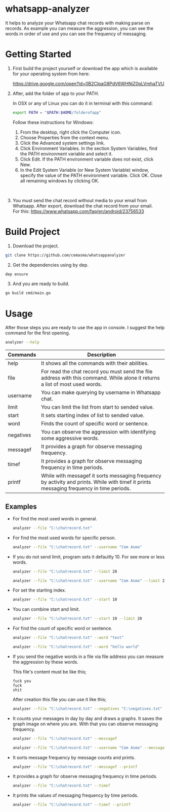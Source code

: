 # whatsapp-analyzer

It helps to analyze your Whatsapp chat records with making parse on records. As example you can measure the aggression, you can see the words in order of use and you can see the frequency of messaging.


# Getting Started

1. First build the project yourself or download the app which is available for your operating system from here:

    https://drive.google.com/open?id=0B2ClpaG8PdV6WHNjZ0pLVmhaTVU

2. After, add the folder of app to your PATH.

    In OSX or any of Linux you can do it in terminal with this command:
    ```sh
    export PATH = "$PATH:$HOME/folderofapp"
    ```

    Follow these instructions for Windows:
    1. From the desktop, right click the Computer icon.
    2. Choose Properties from the context menu.
    3. Click the Advanced system settings link.
    4. Click Environment Variables. In the section System Variables, find the PATH environment variable and select it.
    5. Click Edit. If the PATH environment variable does not exist, click New.
    6. In the Edit System Variable (or New System Variable) window, specify the value of the PATH environment variable. Click OK. Close all remaining windows by clicking OK.

<br>

3. You must send the chat record without media to your email from Whatsapp. After export, download the chat record from your email.
<br>For this: https://www.whatsapp.com/faq/en/android/23756533

# Build Project
1. Download the project. 
```sh 
git clone https://github.com/cemasma/whatsappanalyzer
```

2. Get the dependencies using by dep.
```sh 
dep ensure
 ```

3. And you are ready to build.
```sh
go build cmd/main.go
```

# Usage

After those steps you are ready to use the app in console. I suggest the help command for the first opening.

```sh
analyzer --help
```

| Commands  | Description                                                                |
|-----------|----------------------------------------------------------------------------|
| help      | It shows all the commands with their abilities.                            |
| file      | For read the chat record you must send the file address with this command. While alone it returns a list of most used words.                                                                 |
| username  | You can make querying by username in Whatsapp chat.                        |
| limit     | You can limit the list from start to sended value.                         |
| start     | It sets starting index of list to sended value.                            |
| word      | Finds the count of specific word or sentence.                              |
| negatives | You can observe the aggression with identifying some aggressive words.     |
| messagef  | It provides a graph for observe messaging frequency.                       |
| timef     | It provides a graph for observe messaging frequency in time periods.       |
| printf    | While with messagef it sorts messaging frequency by activity and prints. While with timef it prints messaging frequency in time periods.|


## Examples

* For find the most used words in general.
    ```sh
    analyzer --file "C:\chatrecord.txt"
    ```

* For find the most used words for specific person.
    ```sh
    analyzer --file "C:\chatrecord.txt" --username "Cem Asma"
    ```

* If you do not send limit, program sets it defaultly 10. For see more or less words.
    ```sh
    analyzer --file "C:\chatrecord.txt" --limit 20
    ```

    ```sh
    analyzer --file "C:\chatrecord.txt" --username "Cem Asma" --limit 20
    ```

* For set the starting index.
    ```sh
    analyzer --file "C:\chatrecord.txt" --start 10
    ```

* You can combine start and limit.
    ```sh
    analyzer --file "C:\chatrecord.txt" --start 10 --limit 20
    ```

* For find the count of specific word or sentence.
    ```sh
    analyzer --file "C:\chatrecord.txt" --word "test"
    ```

    ```sh
    analyzer --file "C:\chatrecord.txt" --word "hello world"
    ```

* If you send the negative words in a file via file address you can measure the aggression by these words.

    This file's content must be like this;
    ```
    fuck you
    fuck
    shit
    ```

    After creation this file you can use it like this;
    ```sh
    analyzer --file "C:\chatrecord.txt" --negatives "C:\negatives.txt"
    ```

* It counts your messages in day  by day and draws a graphs. It saves the graph image on where you are. With that you can observe messaging frequency.
    ```sh
    analyzer --file "C:\chatrecord.txt" --messagef
    ```

    ```sh
    analyzer --file "C:\chatrecord.txt" --username "Cem Asma" --messagef
    ```

* It sorts message frequency by message counts and prints.
    ```sh
    analyzer --file "C:\chatrecord.txt" --messagef --printf
    ```

* It provides a graph for observe messaging frequency in time periods.
    ```sh
    analyzer --file "C:\chatrecord.txt" --timef
    ```

* It prints the values of messaging frequency by time periods.
    ```sh
    analyzer --file "C:\chatrecord.txt" --timef --printf
    ```
